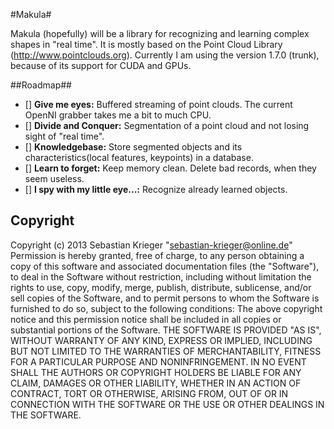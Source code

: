 #Makula#

Makula (hopefully) will be a library for recognizing and learning complex shapes in "real time".
It is mostly based on the Point Cloud Library (http://www.pointclouds.org). 
Currently I am using the version 1.7.0 (trunk), because of its support for CUDA and GPUs. 

##Roadmap##

- [] **Give me eyes:** Buffered streaming of point clouds. The current OpenNI grabber takes me a bit to much CPU.
- [] **Divide and Conquer:** Segmentation of a point cloud and not losing sight of "real time".
- [] **Knowledgebase:** Store segmented objects and its characteristics(local features, keypoints) in a database.
- [] **Learn to forget:** Keep memory clean. Delete bad records, when they seem useless.
- [] **I spy with my little eye...:** Recognize already learned objects.

## Copyright ##

Copyright (c) 2013 Sebastian Krieger "sebastian-krieger@online.de"
Permission is hereby granted, free of charge, to any person obtaining a copy of this software and associated documentation files (the "Software"), to deal in the Software without restriction, including without limitation the rights to use, copy, modify, merge, publish, distribute, sublicense, and/or sell copies of the Software, and to permit persons to whom the Software is furnished to do so, subject to the following conditions:
The above copyright notice and this permission notice shall be included in all copies or substantial portions of the Software.
THE SOFTWARE IS PROVIDED "AS IS", WITHOUT WARRANTY OF ANY KIND, EXPRESS OR IMPLIED, INCLUDING BUT NOT LIMITED TO THE WARRANTIES OF MERCHANTABILITY, FITNESS FOR A PARTICULAR PURPOSE AND NONINFRINGEMENT. IN NO EVENT SHALL THE AUTHORS OR COPYRIGHT HOLDERS BE LIABLE FOR ANY CLAIM, DAMAGES OR OTHER LIABILITY, WHETHER IN AN ACTION OF CONTRACT, TORT OR OTHERWISE, ARISING FROM, OUT OF OR IN CONNECTION WITH THE SOFTWARE OR THE USE OR OTHER DEALINGS IN THE SOFTWARE.
